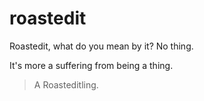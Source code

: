 # roastedit

Roastedit, what do you mean by it? No thing.

It's more a suffering from being a thing.

> A Roasteditling.

